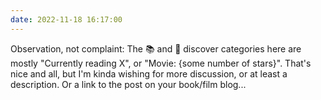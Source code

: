 ```yaml
---
date: 2022-11-18 16:17:00
---
```


Observation, not complaint: The 📚 and 🍿 discover categories here are mostly "Currently reading X", or "Movie: {some number of stars}". That's nice and all, but I'm kinda wishing for more discussion, or at least a description. Or a link to the post on your book/film blog...
